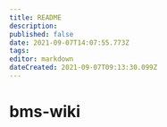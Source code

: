 ```yaml
---
title: README
description: 
published: false
date: 2021-09-07T14:07:55.773Z
tags: 
editor: markdown
dateCreated: 2021-09-07T09:13:30.099Z
---
```


# bms-wiki